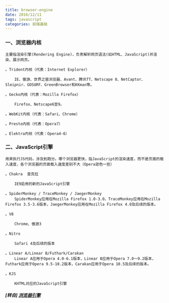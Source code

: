 ```yaml
---
title: browser-engine
date: 2016/12/11
tags: javascript
categories: 前端基础
---
```


### 一、浏览器内核

    主要指渲染引擎(Rendering Engine)，负责解析网页语法(如HTML、JavaScript)并渲染、展示网页。  
 <!-- more -->
    。Trident内核（代表：Internet Explorer）  

        IE、傲游、世界之窗浏览器、Avant、腾讯TT、Netscape 8、NetCaptor、Sleipnir、GOSURF、GreenBrowser和KKman等。  

    。Gecko内核（代表：Mozilla Firefox）  

        Firefox、Netscape6至9。  

    。WebKit内核（代表：Safari、Chrome）  

    。Presto内核（代表：Opera7）  

    。Elektra内核（代表：Opera4-6）  


### 二、JavaScript引擎

    用来执行JS代码，涉及到跑分。哪个浏览器更快，指JavaScript的渲染速度，而不是页面的载入速度，各个浏览器的页面载入速度差别不大（Opera逊色一些）  

    。Chakra  查克拉  

        IE9启用的新的JavaScript引擎  

    。SpiderMonkey / TraceMonkey / JaegerMonkey
        SpiderMonkey应用在Mozilla Firefox 1.0-3.0，TraceMonkey应用在Mozilla Firefox 3.5-3.6版本，JaegerMonkey应用在Mozilla Firefox 4.0及后续的版本。  

    。V8  

        Chrome、傲游3  

    。Nitro  

        Safari 4及后续的版本  

    。Linear A/Linear B/Futhark/Carakan  
        Linear A应用于Opera 4.0-6.1版本，Linear B应用于Opera 7.0～9.2版本，Futhark应用于Opera 9.5-10.2版本，Carakan应用于Opera 10.5及后续的版本。  

    。KJS  

        KHTML对应的JavaScript引擎  

##### [转自] [浏览器引擎](https://mp.weixin.qq.com/s?__biz=MzI3NTQ5NTE5Mw==&mid=2247483755&idx=1&sn=6e5e73970d332b938cbfce6b8f317032&chksm=eb02a11ddc75280bb64a8eeead14de075e8e85604c56dbac7b37bbb1442fe35f4ac60bba9f41&mpshare=1&scene=1&srcid=0628giv5kvNGsXX0EhkTUjsz&key=aa3a7cd9173eb904ae01e4aa45cf45f6d64e4a580b29b2f48d1a1be02eb477395c8f16dbf84e25ac954a0b8db52a0991f8c9df3ada8364d504140136aa334698fe3de74a92d65383201841d376fb8755&ascene=0&uin=NzgyNzAwMTAx&devicetype=iMac+MacBookPro12%2C1+OSX+OSX+10.12.4+build&version=12020610&nettype=WIFI&lang=zh_CN&fontScale=100&pass_ticket=3r5tdwajo%2Bn%2FJyql48TdVB%2FIyWmFLBAbbtRIhDbY8dpbaiMNp6ziZZAl21WufchK)